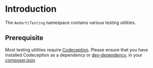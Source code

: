 # Introduction

The `Aedart\Testing` namespace contains various testing utilities.

## Prerequisite

Most testing utilities require [Codeception](https://codeception.com/).
Please ensure that you have installed Codeception as a dependency or [dev-dependency](https://getcomposer.org/doc/04-schema.md#require-dev), in your [composer.json](https://getcomposer.org).
